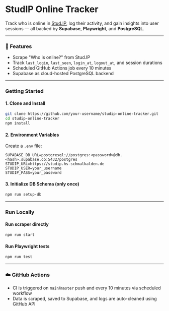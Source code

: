 # StudIP Online Tracker

Track who is online in [Stud.IP](https://studip.hs-schmalkalden.de), log their activity, and gain insights into user sessions — all backed by **Supabase**, **Playwright**, and **PostgreSQL**.

---

### 🔧 Features

- Scrape "Who is online?" from Stud.IP
- Track `last_login`, `last_seen`, `login_at`, `logout_at`, and session durations
- Scheduled GitHub Actions job every 10 minutes
- Supabase as cloud-hosted PostgreSQL backend

---

### Getting Started

#### 1. Clone and Install

```bash
git clone https://github.com/your-username/studip-online-tracker.git
cd studip-online-tracker
npm install
```

#### 2. Environment Variables

Create a `.env` file:

```env
SUPABASE_DB_URL=postgresql://postgres:<password>@db.<hash>.supabase.co:5432/postgres
STUDIP_URL=https://studip.hs-schmalkalden.de
STUDIP_USER=your_username
STUDIP_PASS=your_password
```

#### 3. Initialize DB Schema (only once)

```bash
npm run setup-db
```

---

### Run Locally

#### Run scraper directly

```bash
npm run start
```

#### Run Playwright tests

```bash
npm run test
```
---

### ☁️ GitHub Actions

- CI is triggered on `main`/`master` push and every 10 minutes via scheduled workflow
- Data is scraped, saved to Supabase, and logs are auto-cleaned using GitHub API
